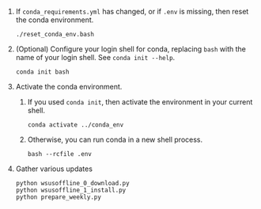 1. If `conda_requirements.yml` has changed, or if `.env` is missing,
   then reset the conda environment.

   ```shell
   ./reset_conda_env.bash
   ```

2. (Optional) Configure your login shell for conda, replacing `bash`
   with the name of your login shell. See `conda init --help`.

   ```shell
   conda init bash
   ```

3. Activate the conda environment.

   1. If you used `conda init`, then activate the environment in your
      current shell.

      ```shell
      conda activate ../conda_env
      ```

   2. Otherwise, you can run conda in a new shell process.

      ```shell
      bash --rcfile .env
      ```

4. Gather various updates

   ```shell
   python wsusoffline_0_download.py
   python wsusoffline_1_install.py
   python prepare_weekly.py
   ```
